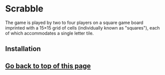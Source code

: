 # Scrabble

The game is played by two to four players on a square game board imprinted with a 15×15 grid of cells (individually known as "squares"), each of which accommodates a single letter tile.

## Installation




## [Go back to top of this page](#Scrabble)
